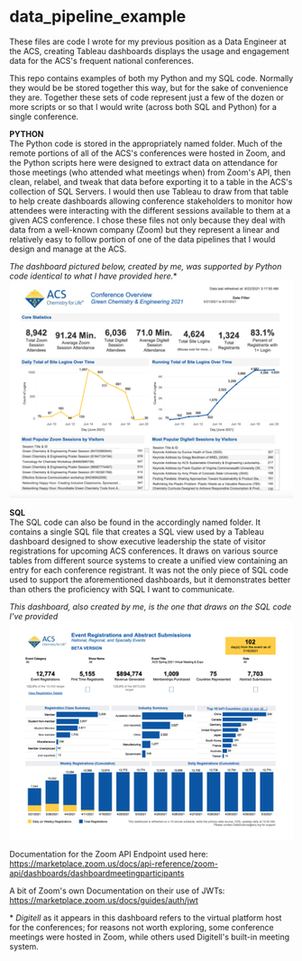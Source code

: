 # data_pipeline_example

These files are code I wrote for my previous position as a Data Engineer at the ACS, creating Tableau dashboards displays the usage and engagement data for the ACS's frequent national conferences.

This repo contains examples of both my Python and my SQL code. Normally they would be be stored together this way, but for the sake of convenience they are. Together these sets of code represent just a few of the dozen or more scripts or so that I would write (across both SQL and Python) for a single conference. 

**PYTHON**  
The Python code is stored in the appropriately named folder. Much of the remote portions of all of the ACS's conferences were hosted in Zoom, and the Python scripts here were designed to extract data on attendance for those meetings (who attended what meetings when) from Zoom's API, then clean, relabel, and tweak that data before exporting it to a table in the ACS's collection of SQL Servers. I would then use Tableau to draw from that table to help create dashboards allowing conference stakeholders to monitor how attendees were interacting with the different sessions available to them at a given ACS conference. I chose these files not only because they deal with data from a well-known company (Zoom) but they represent a linear and relatively easy to follow portion of one of the data pipelines that I would design and manage at the ACS.

*The dashboard pictured below, created by me, was supported by Python code identical to what I have provided here.*\*
![Conference_Engagement_Summary](https://github.com/croninjohn/code_examples/blob/master/Dashboards/Conference_Engagement_Summary.png?raw=true)

**SQL**   
The SQL code can also be found in the accordingly named folder. It contains a single SQL file that creates a SQL view used by a Tableau dashboard designed to show executive leadership the state of visitor registrations for upcoming ACS conferences. It draws on various source tables from different source systems to create a unified view containing an entry for each conference registrant. It was not the only piece of SQL code used to support the aforementioned dashboards, but it demonstrates better than others the proficiency with SQL I want to communicate.

*This dashboard, also created by me, is the one that draws on the SQL code I've provided*
![Conference_Registrations_Summary](https://github.com/croninjohn/code_examples/blob/master/Dashboards/Conference_Registrations_Summary.png?raw=true)



Documentation for the Zoom API Endpoint used here:
https://marketplace.zoom.us/docs/api-reference/zoom-api/dashboards/dashboardmeetingparticipants

A bit of Zoom's own Documentation on their use of JWTs:
https://marketplace.zoom.us/docs/guides/auth/jwt


\* *Digitell* as it appears in this dashboard refers to the virtual platform host for the conferences; for reasons not worth exploring, some conference meetings were hosted in Zoom, while others used Digitell's built-in meeting system.
